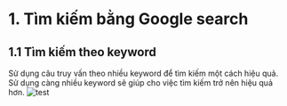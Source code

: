 # 1. Tìm kiếm bằng Google search <br>
## 1.1 Tìm kiếm theo keyword <br>
Sử dụng câu truy vấn theo nhiều keyword để tìm kiếm một cách hiệu quả. Sử dụng càng nhiều keyword sẽ giúp cho việc tìm kiếm trở nên hiệu quả hơn.
![](/Capture.PNG "test")

